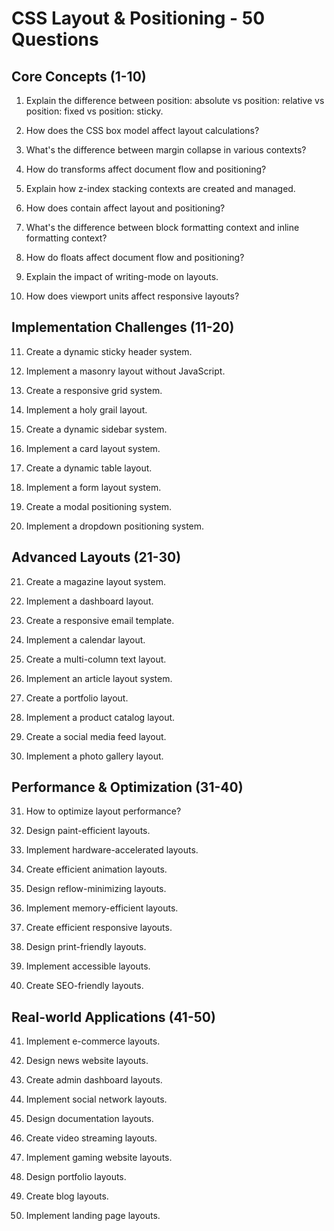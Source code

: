 # CSS Layout & Positioning - 50 Questions

## Core Concepts (1-10)

1. Explain the difference between position: absolute vs position: relative vs position: fixed vs position: sticky.

2. How does the CSS box model affect layout calculations?

3. What's the difference between margin collapse in various contexts?

4. How do transforms affect document flow and positioning?

5. Explain how z-index stacking contexts are created and managed.

6. How does contain affect layout and positioning?

7. What's the difference between block formatting context and inline formatting context?

8. How do floats affect document flow and positioning?

9. Explain the impact of writing-mode on layouts.

10. How does viewport units affect responsive layouts?

## Implementation Challenges (11-20)

11. Create a dynamic sticky header system.

12. Implement a masonry layout without JavaScript.

13. Create a responsive grid system.

14. Implement a holy grail layout.

15. Create a dynamic sidebar system.

16. Implement a card layout system.

17. Create a dynamic table layout.

18. Implement a form layout system.

19. Create a modal positioning system.

20. Implement a dropdown positioning system.

## Advanced Layouts (21-30)

21. Create a magazine layout system.

22. Implement a dashboard layout.

23. Create a responsive email template.

24. Implement a calendar layout.

25. Create a multi-column text layout.

26. Implement an article layout system.

27. Create a portfolio layout.

28. Implement a product catalog layout.

29. Create a social media feed layout.

30. Implement a photo gallery layout.

## Performance & Optimization (31-40)

31. How to optimize layout performance?

32. Design paint-efficient layouts.

33. Implement hardware-accelerated layouts.

34. Create efficient animation layouts.

35. Design reflow-minimizing layouts.

36. Implement memory-efficient layouts.

37. Create efficient responsive layouts.

38. Design print-friendly layouts.

39. Implement accessible layouts.

40. Create SEO-friendly layouts.

## Real-world Applications (41-50)

41. Implement e-commerce layouts.

42. Design news website layouts.

43. Create admin dashboard layouts.

44. Implement social network layouts.

45. Design documentation layouts.

46. Create video streaming layouts.

47. Implement gaming website layouts.

48. Design portfolio layouts.

49. Create blog layouts.

50. Implement landing page layouts.
